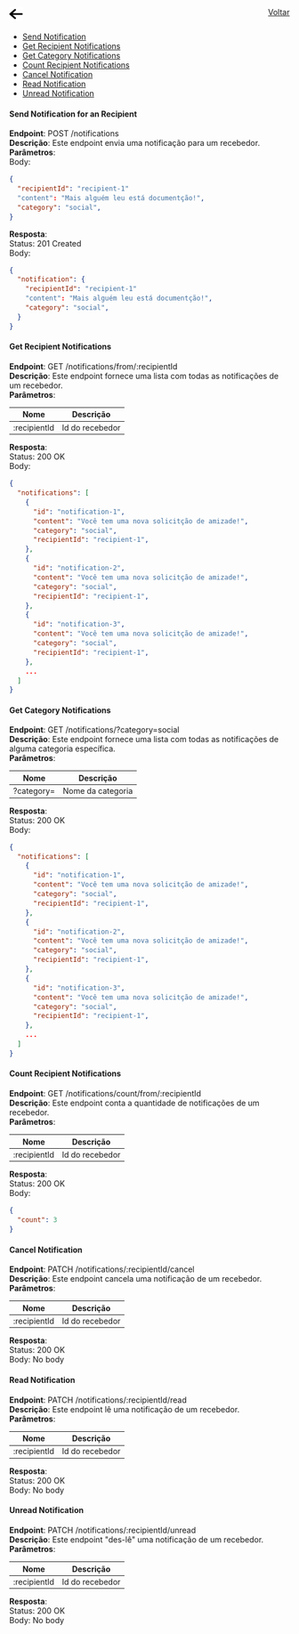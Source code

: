 <a href="../README.md" style="display: flex; flex-direction: row; justify-content: space-between; margin-bottom: 20px;">
    <img src="./assets/images/arrow-left-solid.svg" width="24" height="24" />
    Voltar
</a>

- [Send Notification](#send-notification-for-an-recipient)
- [Get Recipient Notifications](#get-recipient-notifications)
- [Get Category Notifications](#get-category-notifications)
- [Count Recipient Notifications](#count-recipient-notifications)
- [Cancel Notification](#cancel-notification)
- [Read Notification](#read-notification)
- [Unread Notification](#unread-notification)

#### Send Notification for an Recipient
**Endpoint**: POST /notifications  
**Descrição**: Este endpoint envia uma notificação para um recebedor.  
**Parâmetros**:  
Body:
```json
{
  "recipientId": "recipient-1"
  "content": "Mais alguém leu está documentção!",
  "category": "social",
}
```

**Resposta**:  
Status: 201 Created  
Body: 
```json
{
  "notification": {
    "recipientId": "recipient-1"
    "content": "Mais alguém leu está documentção!",
    "category": "social",
  }
}
```

#### Get Recipient Notifications

**Endpoint**: GET /notifications/from/:recipientId  
**Descrição**: Este endpoint fornece uma lista com todas as notificações de um recebedor.  
**Parâmetros**: 

|Nome| Descrição |
|--- | --------- |
|:recipientId | Id do recebedor  |

**Resposta**:  
Status: 200 OK  
Body: 
```json
{
  "notifications": [
    {
      "id": "notification-1",
      "content": "Você tem uma nova solicitção de amizade!",
      "category": "social",
      "recipientId": "recipient-1",
    },
    {
      "id": "notification-2",
      "content": "Você tem uma nova solicitção de amizade!",
      "category": "social",
      "recipientId": "recipient-1",
    },
    {
      "id": "notification-3",
      "content": "Você tem uma nova solicitção de amizade!",
      "category": "social",
      "recipientId": "recipient-1",
    },
    ...
  ]
}
```

#### Get Category Notifications

**Endpoint**: GET /notifications/?category=social  
**Descrição**: Este endpoint fornece uma lista com todas as notificações de alguma categoria específica.  
**Parâmetros**: 

|Nome| Descrição |
|--- | --------- |
|?category= | Nome da categoria  |

**Resposta**:  
Status: 200 OK  
Body: 
```json
{
  "notifications": [
    {
      "id": "notification-1",
      "content": "Você tem uma nova solicitção de amizade!",
      "category": "social",
      "recipientId": "recipient-1",
    },
    {
      "id": "notification-2",
      "content": "Você tem uma nova solicitção de amizade!",
      "category": "social",
      "recipientId": "recipient-1",
    },
    {
      "id": "notification-3",
      "content": "Você tem uma nova solicitção de amizade!",
      "category": "social",
      "recipientId": "recipient-1",
    },
    ...
  ]
}
```

#### Count Recipient Notifications
**Endpoint**: GET /notifications/count/from/:recipientId  
**Descrição**: Este endpoint conta a quantidade de notificações de um recebedor.  
**Parâmetros**:

|Nome| Descrição |
|--- | --------- |
|:recipientId | Id do recebedor  |

**Resposta**:  
Status: 200 OK  
Body: 
```json
{
  "count": 3
}
```

#### Cancel Notification
**Endpoint**: PATCH /notifications/:recipientId/cancel  
**Descrição**: Este endpoint cancela uma notificação de um recebedor.  
**Parâmetros**:

|Nome| Descrição |
|--- | --------- |
|:recipientId | Id do recebedor  |

**Resposta**:  
Status: 200 OK  
Body: No body

#### Read Notification
**Endpoint**: PATCH /notifications/:recipientId/read  
**Descrição**: Este endpoint lê uma notificação de um recebedor.  
**Parâmetros**:

|Nome| Descrição |
|--- | --------- |
|:recipientId | Id do recebedor  |

**Resposta**:  
Status: 200 OK  
Body: No body

#### Unread Notification
**Endpoint**: PATCH /notifications/:recipientId/unread  
**Descrição**: Este endpoint "des-lê" uma notificação de um recebedor.  
**Parâmetros**:

|Nome| Descrição |
|--- | --------- |
|:recipientId | Id do recebedor  |

**Resposta**:  
Status: 200 OK  
Body: No body
